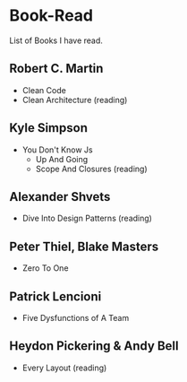 # Book-Read
List of Books I have read.

## Robert C. Martin
- Clean Code
- Clean Architecture (reading)

## Kyle Simpson
- You Don't Know Js
  - Up And Going
  - Scope And Closures (reading)
  
## Alexander Shvets
- Dive Into Design Patterns (reading)

## Peter Thiel, Blake Masters
- Zero To One

## Patrick Lencioni
- Five Dysfunctions of A Team

## Heydon Pickering & Andy Bell
- Every Layout (reading)
